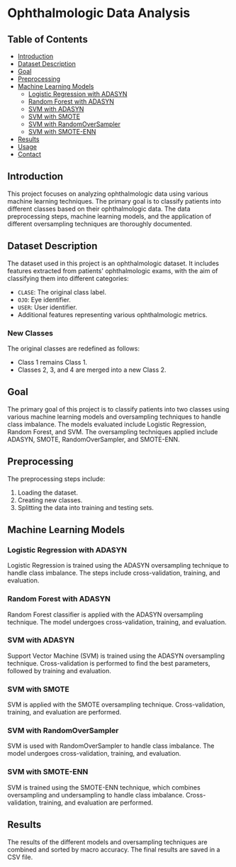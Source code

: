 # Ophthalmologic Data Analysis

## Table of Contents

- [Introduction](#introduction)
- [Dataset Description](#dataset-description)
- [Goal](#goal)
- [Preprocessing](#preprocessing)
- [Machine Learning Models](#machine-learning-models)
  - [Logistic Regression with ADASYN](#logistic-regression-with-adasyn)
  - [Random Forest with ADASYN](#random-forest-with-adasyn)
  - [SVM with ADASYN](#svm-with-adasyn)
  - [SVM with SMOTE](#svm-with-smote)
  - [SVM with RandomOverSampler](#svm-with-randomoversampler)
  - [SVM with SMOTE-ENN](#svm-with-smote-enn)
- [Results](#results)
- [Usage](#usage)
- [Contact](#contact)

## Introduction

This project focuses on analyzing ophthalmologic data using various machine learning techniques. The primary goal is to classify patients into different classes based on their ophthalmologic data. The data preprocessing steps, machine learning models, and the application of different oversampling techniques are thoroughly documented.

## Dataset Description

The dataset used in this project is an ophthalmologic dataset. It includes features extracted from patients' ophthalmologic exams, with the aim of classifying them into different categories:

- `CLASE`: The original class label.
- `OJO`: Eye identifier.
- `USER`: User identifier.
- Additional features representing various ophthalmologic metrics.

### New Classes

The original classes are redefined as follows:
- Class 1 remains Class 1.
- Classes 2, 3, and 4 are merged into a new Class 2.

## Goal

The primary goal of this project is to classify patients into two classes using various machine learning models and oversampling techniques to handle class imbalance. The models evaluated include Logistic Regression, Random Forest, and SVM. The oversampling techniques applied include ADASYN, SMOTE, RandomOverSampler, and SMOTE-ENN.

## Preprocessing

The preprocessing steps include:
1. Loading the dataset.
2. Creating new classes.
3. Splitting the data into training and testing sets.

## Machine Learning Models

### Logistic Regression with ADASYN

Logistic Regression is trained using the ADASYN oversampling technique to handle class imbalance. The steps include cross-validation, training, and evaluation.

### Random Forest with ADASYN

Random Forest classifier is applied with the ADASYN oversampling technique. The model undergoes cross-validation, training, and evaluation.

### SVM with ADASYN

Support Vector Machine (SVM) is trained using the ADASYN oversampling technique. Cross-validation is performed to find the best parameters, followed by training and evaluation.

### SVM with SMOTE

SVM is applied with the SMOTE oversampling technique. Cross-validation, training, and evaluation are performed.

### SVM with RandomOverSampler

SVM is used with RandomOverSampler to handle class imbalance. The model undergoes cross-validation, training, and evaluation.

### SVM with SMOTE-ENN

SVM is trained using the SMOTE-ENN technique, which combines oversampling and undersampling to handle class imbalance. Cross-validation, training, and evaluation are performed.

## Results

The results of the different models and oversampling techniques are combined and sorted by macro accuracy. The final results are saved in a CSV file.

